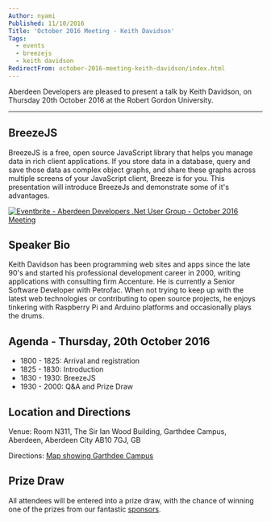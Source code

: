 ```yaml
---
Author: nyami
Published: 11/10/2016
Title: 'October 2016 Meeting - Keith Davidson'
Tags:
  - events
  - breezejs
  - keith davidson
RedirectFrom: october-2016-meeting-keith-davidson/index.html
---
```


Aberdeen Developers are pleased to present a talk by Keith Davidson, on Thursday 20th October 2016 at the Robert Gordon University.

***

## BreezeJS

BreezeJS is a free, open source JavaScript library that helps you manage data in rich client applications. If you store data in a database, query and save those data as complex object graphs, and share these graphs across multiple screens of your JavaScript client, Breeze is for you. This presentation will introduce BreezeJs and demonstrate some of it's advantages.

[![Eventbrite - Aberdeen Developers .Net User Group - October 2016 Meeting](https://www.eventbrite.com/custombutton?eid=11987778769)](https://www.eventbrite.com/e/aberdeen-developers-net-user-group-october-2016-meeting-tickets-28505462606?aff=blog)

## Speaker Bio

Keith Davidson has been programming web sites and apps since the late 90's and started his professional development career in 2000, writing applications with consulting firm Accenture.  He is currently a Senior Software Developer with Petrofac.  When not trying to keep up with the latest web technologies or contributing to open source projects, he enjoys tinkering with Raspberry Pi and Arduino platforms and occasionally plays the drums.

## Agenda - Thursday, 20th October 2016

* 1800 - 1825: Arrival and registration
* 1825 - 1830: Introduction
* 1830 - 1930: BreezeJS
* 1930 - 2000: Q&A and Prize Draw

## Location and Directions

Venue: Room N311, The Sir Ian Wood Building, Garthdee Campus, Aberdeen, Aberdeen City AB10 7GJ, GB

Directions: [Map showing Garthdee Campus](https://www.google.co.uk/maps/place/The+Sir+Ian+Wood+Building,+Garthdee+Rd,+Aberdeen+AB10+7GJ)

## Prize Draw

All attendees will be entered into a prize draw, with the chance of winning one of the prizes from our fantastic [sponsors](http://www.aberdeendevelopers.co.uk/sponsors/).
